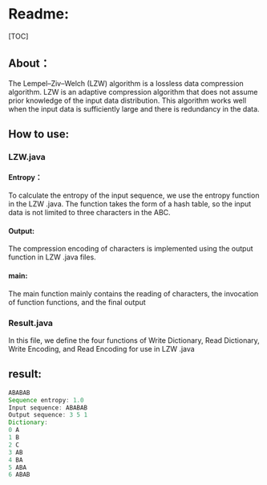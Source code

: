 # Readme:

[TOC]



## About：

The Lempel–Ziv–Welch (LZW) algorithm is a lossless data compression algorithm. LZW is an adaptive compression algorithm that does not assume prior knowledge of the input data distribution. This algorithm works well when the input data is sufficiently large and there is redundancy in the data.

## How to use:

### LZW.java

#### Entropy：

To calculate the entropy of the input sequence, we use the entropy function in the LZW .java. The function takes the form of a hash table, so the input data is not limited to three characters in the ABC.

#### Output:

The compression encoding of characters is implemented using the output function in LZW .java files.

#### main:

The main function mainly contains the reading of characters, the invocation of function functions, and the final output

### Result.java

In this file, we define the four functions of Write Dictionary, Read Dictionary, Write Encoding, and Read Encoding for use in LZW .java

## result:

```JAVA
ABABAB
Sequence entropy: 1.0
Input sequence: ABABAB
Output sequence: 3 5 1 
Dictionary:
0 A
1 B
2 C
3 AB
4 BA
5 ABA
6 ABAB

```

